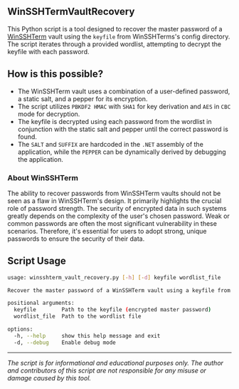 ## WinSSHTermVaultRecovery
This Python script is a tool designed to recover the master password of a [WinSSHTerm](https://winsshterm.blogspot.com) vault using the `keyfile` from WinSSHTerms's config directory. The script iterates through a provided wordlist, attempting to decrypt the keyfile with each password.

## How is this possible?
- The WinSSHTerm vault uses a combination of a user-defined password, a static salt, and a pepper for its encryption.
- The script utilizes `PBKDF2 HMAC` with `SHA1` for key derivation and `AES` in `CBC` mode for decryption.
- The keyfile is decrypted using each password from the wordlist in conjunction with the static salt and pepper until the correct password is found.
- The `SALT` and `SUFFIX` are hardcoded in the `.NET` assembly of the application, while the `PEPPER` can be dynamically derived by debugging the application.

### About WinSSHTerm
The ability to recover passwords from WinSSHTerm vaults should not be seen as a flaw in WinSSHTerm's design. It primarily highlights the crucial role of password strength. The security of encrypted data in such systems greatly depends on the complexity of the user's chosen password. Weak or common passwords are often the most significant vulnerability in these scenarios. Therefore, it's essential for users to adopt strong, unique passwords to ensure the security of their data.

## Script Usage
```bash
usage: winsshterm_vault_recovery.py [-h] [-d] keyfile wordlist_file

Recover the master password of a WinSSHTerm vault using a keyfile from the config directory.

positional arguments:
  keyfile        Path to the keyfile (encrypted master password)
  wordlist_file  Path to the wordlist file

options:
  -h, --help     show this help message and exit
  -d, --debug    Enable debug mode
```

---

*The script is for informational and educational purposes only. The author and contributors of this script are not responsible for any misuse or damage caused by this tool.*
